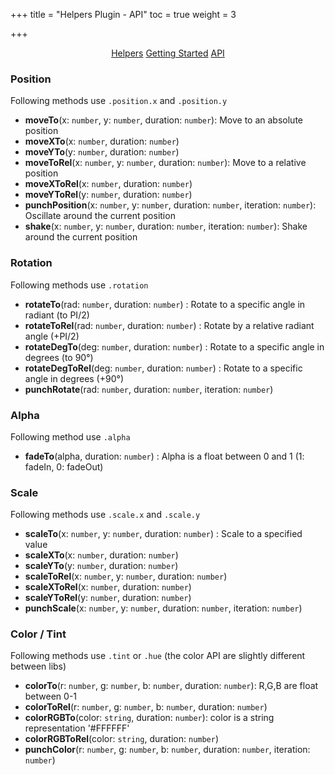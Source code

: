 +++
title = "Helpers Plugin - API"
toc = true
weight = 3

+++

<div style="text-align: center">
    <a class="btn btn-default" href="/Fatina/plugins/helpers/">Helpers</a>
    <a class="btn btn-default" href="/Fatina/plugins/helpers-usage/">Getting Started</a>
    <a class="btn btn-primary" href="/Fatina/plugins/helpers-api/">API</a>
</div>

### Position
Following methods use `.position.x` and `.position.y`

* **moveTo**(x: `number`, y: `number`, duration: `number`): Move to an absolute position
* **moveXTo**(x: `number`, duration: `number`)
* **moveYTo**(y: `number`, duration: `number`)
* **moveToRel**(x: `number`, y: `number`, duration: `number`): Move to a relative position
* **moveXToRel**(x: `number`, duration: `number`)
* **moveYToRel**(y: `number`, duration: `number`)
* **punchPosition**(x: `number`, y: `number`, duration: `number`, iteration: `number`): Oscillate around the current position
* **shake**(x: `number`, y: `number`, duration: `number`, iteration: `number`): Shake around the current position

### Rotation
Following methods use `.rotation`

* **rotateTo**(rad: `number`, duration: `number`) : Rotate to a specific angle in radiant (to PI/2)
* **rotateToRel**(rad: `number`, duration: `number`) : Rotate by a relative radiant angle (+PI/2)
* **rotateDegTo**(deg: `number`, duration: `number`) : Rotate to a specific angle in degrees (to 90°)
* **rotateDegToRel**(deg: `number`, duration: `number`) : Rotate to a specific angle in degrees (+90°)
* **punchRotate**(rad: `number`, duration: `number`, iteration: `number`)

### Alpha
Following method use `.alpha`

* **fadeTo**(alpha, duration: `number`) : Alpha is a float between 0 and 1 (1: fadeIn, 0: fadeOut)

### Scale
Following methods use `.scale.x` and `.scale.y`

* **scaleTo**(x: `number`, y: `number`, duration: `number`) : Scale to a specified value
* **scaleXTo**(x: `number`, duration: `number`)
* **scaleYTo**(y: `number`, duration: `number`)
* **scaleToRel**(x: `number`, y: `number`, duration: `number`)
* **scaleXToRel**(x: `number`, duration: `number`)
* **scaleYToRel**(y: `number`, duration: `number`)
* **punchScale**(x: `number`, y: `number`, duration: `number`, iteration: `number`)

### Color / Tint
Following methods use `.tint` or `.hue` (the color API are slightly different between libs)

* **colorTo**(r: `number`, g: `number`, b: `number`, duration: `number`): R,G,B are float between 0-1
* **colorToRel**(r: `number`, g: `number`, b: `number`, duration: `number`)
* **colorRGBTo**(color: `string`, duration: `number`): color is a string representation '#FFFFFF'
* **colorRGBToRel**(color: `string`, duration: `number`)
* **punchColor**(r: `number`, g: `number`, b: `number`, duration: `number`, iteration: `number`)
